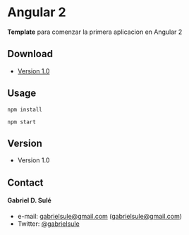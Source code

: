 Angular 2
======
**Template** para comenzar la primera aplicacion en Angular 2

## Download
* [Version 1.0](https://github.com/gabrielsule/angular2/archive/master.zip)

## Usage
```
npm install

npm start
```

## Version 
* Version 1.0

## Contact
#### Gabriel D. Sulé
* e-mail: gabrielsule@gmail.com (gabrielsule@gmail.com)
* Twitter: [@gabrielsule](https://twitter.com/gabrielsule "Twitter")
